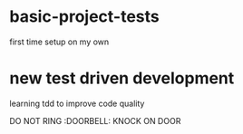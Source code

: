 # basic-project-tests
first time setup on my own
# new test driven development
learning tdd to improve code quality

DO NOT RING :DOORBELL:
KNOCK ON DOOR

